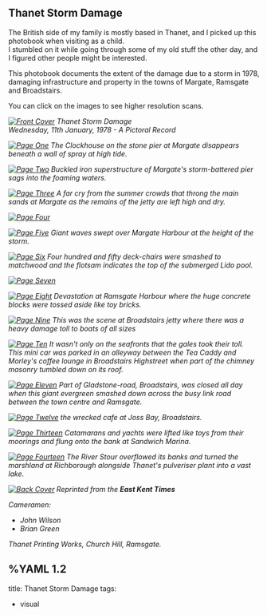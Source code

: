 ## Thanet Storm Damage

The British side of my family is mostly based in Thanet, and I picked up this photobook when visiting as a child.  
I stumbled on it while going through some of my old stuff the other day, and I figured other people might be interested.   
   
This photobook documents the extent of the damage due to a storm in 1978, damaging infrastructure and property in the towns of Margate, Ramsgate and Broadstairs.   
   
You can click on the images to see higher resolution scans.

*[![Front Cover](/thanet/thanet01.700w.jpg)](/thanet/thanet01.png)*
*Thanet Storm Damage*   
*Wednesday, 11th January, 1978 - A Pictoral Record*   

*[![Page One](/thanet/thanet02.700w.jpg)](/thanet/thanet02.png)*
*The Clockhouse on the stone pier at Margate disappears beneath a wall of spray at high tide.*   

*[![Page Two](/thanet/thanet03.700w.jpg)](/thanet/thanet03.png)*
*Buckled iron superstructure of Margate's storm-battered pier sags into the foaming waters.*   

*[![Page Three](/thanet/thanet04.700w.jpg)](/thanet/thanet04.png)*
*A far cry from the summer crowds that throng the main sands at Margate as the remains of the jetty are left high and dry.*   

*[![Page Four](/thanet/thanet05.700w.jpg)](/thanet/thanet05.png)*   

*[![Page Five](/thanet/thanet06.700w.jpg)](/thanet/thanet06.png)*
*Giant waves swept over Margate Harbour at the height of the storm.*   

*[![Page Six](/thanet/thanet07.700w.jpg)](/thanet/thanet07.png)*
*Four hundred and fifty deck-chairs were smashed to matchwood and the flotsam indicates the top of the submerged Lido pool.*   

*[![Page Seven](/thanet/thanet08.700w.jpg)](/thanet/thanet08.png)*   

*[![Page Eight](/thanet/thanet09.700w.jpg)](/thanet/thanet09.png)*
*Devastation at Ramsgate Harbour where the huge concrete blocks were tossed aside like toy bricks.*   

*[![Page Nine](/thanet/thanet10.700w.jpg)](/thanet/thanet10.png)*
*This was the scene at Broadstairs jetty where there was a heavy damage toll to boats of all sizes*   

*[![Page Ten](/thanet/thanet11.700w.jpg)](/thanet/thanet11.png)*
*It wasn't only on the seafronts that the gales took their toll. This mini car was parked in an alleyway between the Tea Caddy and Morley's coffee lounge in Broadstairs Highstreet when part of the chimney masonry tumbled down on its roof.*   

*[![Page Eleven](/thanet/thanet12.700w.jpg)](/thanet/thanet12.png)*
*Part of Gladstone-road, Broadstairs, was closed all day when this giant evergreen smashed down across the busy link road between the town centre and Ramsgate.*   

*[![Page Twelve](/thanet/thanet13.700w.jpg)](/thanet/thanet13.png)*
*the wrecked cafe at Joss Bay, Broadstairs.*   

*[![Page Thirteen](/thanet/thanet14.700w.jpg)](/thanet/thanet14.png)*
*Catamarans and yachts were lifted like toys from their moorings and flung onto the bank at Sandwich Marina.*   

*[![Page Fourteen](/thanet/thanet15.700w.jpg)](/thanet/thanet15.png)*
*The River Stour overflowed its banks and turned the marshland at Richborough alongside Thanet's pulveriser plant into a vast lake.*   

*[![Back Cover](/thanet/thanet16.700w.jpg)](/thanet/thanet16.png)*
*Reprinted from the __East Kent Times__*

*Cameramen:*
* *John Wilson*
* *Brian Green*
  
*Thanet Printing Works, Church Hill, Ramsgate.*

%YAML 1.2
---
title: Thanet Storm Damage
tags:
  - visual